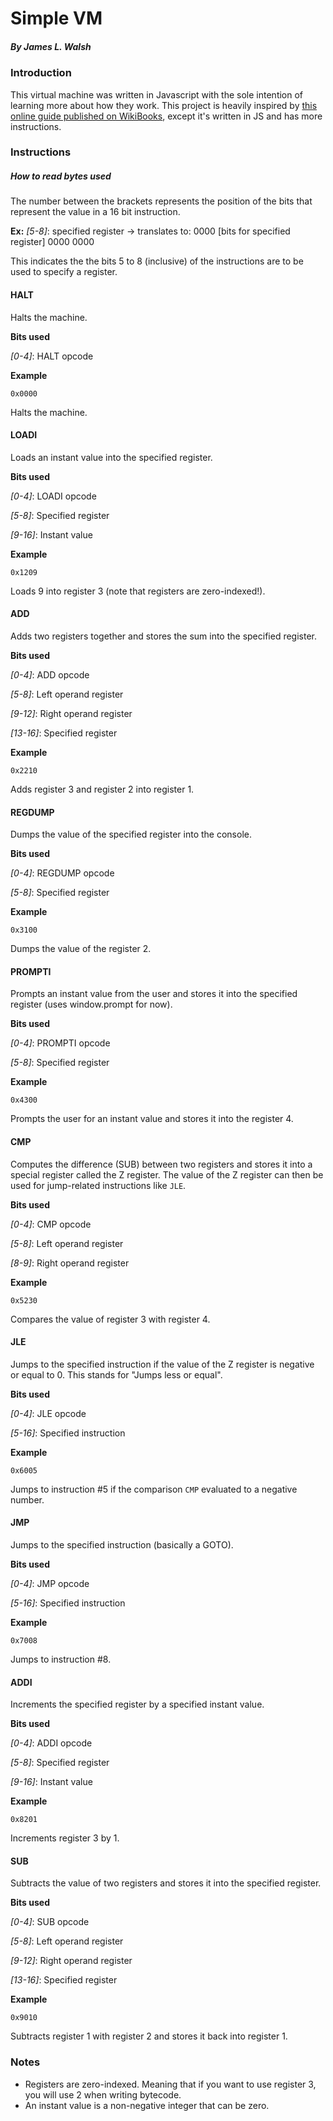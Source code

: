 # Simple VM
##### By James L. Walsh

### Introduction
This virtual machine was written in Javascript with the sole intention of learning more about how they work. This project is heavily inspired by [this online guide published on WikiBooks](https://en.wikibooks.org/wiki/Creating_a_Virtual_Machine/Register_VM_in_C), except it's written in JS and has more instructions.

### Instructions

##### How to read bytes used
The number between the brackets represents the position of the bits that represent the value in a 16 bit instruction. 

**Ex:** 
*[5-8]*: specified register -> translates to: 0000 [bits for specified register] 0000 0000

This indicates the the bits 5 to 8 (inclusive) of the instructions are to be used to specify a register.

#### HALT
Halts the machine.

**Bits used**

*[0-4]*: HALT opcode

**Example**

`0x0000` 

Halts the machine.

#### LOADI
Loads an instant value into the specified register.

**Bits used**

*[0-4]*: LOADI opcode

*[5-8]*: Specified register

*[9-16]*: Instant value

**Example**

`0x1209` 

Loads 9 into register 3 (note that registers are zero-indexed!).

#### ADD
Adds two registers together and stores the sum into the specified register.

**Bits used**

*[0-4]*: ADD opcode

*[5-8]*: Left operand register

*[9-12]*: Right operand register

*[13-16]*: Specified register

**Example**

`0x2210` 

Adds register 3 and register 2 into register 1.

#### REGDUMP
Dumps the value of the specified register into the console.

**Bits used**

*[0-4]*: REGDUMP opcode

*[5-8]*: Specified register

**Example**

`0x3100` 

Dumps the value of the register 2.

#### PROMPTI
Prompts an instant value from the user and stores it into the specified register (uses window.prompt for now).

**Bits used**

*[0-4]*: PROMPTI opcode

*[5-8]*: Specified register

**Example**

`0x4300` 

Prompts the user for an instant value and stores it into the register 4.

#### CMP
Computes the difference (SUB) between two registers and stores it into a special register called the Z register. The value of the Z register can then be used for jump-related instructions like `JLE`.

**Bits used**

*[0-4]*: CMP opcode

*[5-8]*: Left operand register

*[8-9]*: Right operand register

**Example**

`0x5230` 

Compares the value of register 3 with register 4.

#### JLE
Jumps to the specified instruction if the value of the Z register is negative or equal to 0. This stands for "Jumps less or equal".

**Bits used**

*[0-4]*: JLE opcode

*[5-16]*: Specified instruction

**Example**

`0x6005` 

Jumps to instruction #5 if the comparison `CMP` evaluated to a negative number.

#### JMP
Jumps to the specified instruction (basically a GOTO).

**Bits used**

*[0-4]*: JMP opcode

*[5-16]*: Specified instruction

**Example**

`0x7008` 

Jumps to instruction #8.

#### ADDI
Increments the specified register by a specified instant value.

**Bits used**

*[0-4]*: ADDI opcode

*[5-8]*: Specified register

*[9-16]*: Instant value

**Example**

`0x8201` 

Increments register 3 by 1.

#### SUB
Subtracts the value of two registers and stores it into the specified register.

**Bits used**

*[0-4]*: SUB opcode

*[5-8]*: Left operand register

*[9-12]*: Right operand register

*[13-16]*: Specified register

**Example**

`0x9010` 

Subtracts register 1 with register 2 and stores it back into register 1.


### Notes

- Registers are zero-indexed. Meaning that if you want to use register 3, you will use 2 when writing bytecode.
- An instant value is a non-negative integer that can be zero.